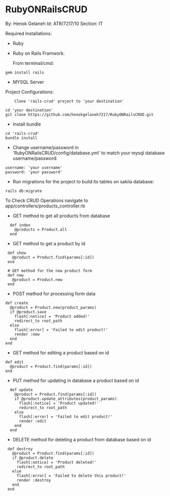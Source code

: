 # RubyONRailsCRUD

By: Henok Gelaneh Id: ATR/7217/10 Section: IT

Required Installations:

* Ruby

* Ruby on Rails Framwork. 
  
  From terminal/cmd:
```
gem install rails
```
* MYSQL Server

Project Configurations:
```
    Clone 'rails-crud' project to 'your destination'

cd 'your destination'
git clone https://github.com/henokgelaneh7217/RubyONRailsCRUD.git
```
* Install bundle
```
cd 'rails-crud'
bundle install
```
* Change username/password in 'RubyONRailsCRUD/config/database.yml' to match your mysql database username/password:
```
username: 'your username'
password: 'your password'
```
* Run migrations for the project to build its tables on sakila database:
```
rails db:migrate
```
To Check CRUD Operations navigate to app/controllers/products_controller.rb



* GET method to get all products from database

```
  def index
    @products = Product.all
  end
 ```
 
 * GET method to get a product by id
 ```
  def show
    @product = Product.find(params[:id])
  end
 
  # GET method for the new product form
  def new
    @product = Product.new
  end
  ```
 
  * POST method for processing form data
  ```
  def create
    @product = Product.new(product_params)
    if @product.save
      flash[:notice] = 'Product added!'
      redirect_to root_path
    else
      flash[:error] = 'Failed to edit product!'
      render :new
    end
  end
  ```
 
*  GET method for editing a product based on id
  ```
  def edit
    @product = Product.find(params[:id])
  end
 ```
 * PUT method for updating in database a product based on id
```
  def update
    @product = Product.find(params[:id])
    if @product.update_attributes(product_params)
      flash[:notice] = 'Product updated!'
      redirect_to root_path
    else
      flash[:error] = 'Failed to edit product!'
      render :edit
    end
  end
  ```
 
 * DELETE method for deleting a product from database based on id
 
 ```
  def destroy
    @product = Product.find(params[:id])
    if @product.delete
      flash[:notice] = 'Product deleted!'
      redirect_to root_path
    else
      flash[:error] = 'Failed to delete this product!'
      render :destroy
    end
  end
  
  ```
 
  
